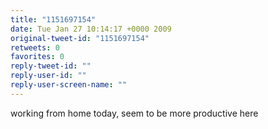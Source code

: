 ```yaml
---
title: "1151697154"
date: Tue Jan 27 10:14:17 +0000 2009
original-tweet-id: "1151697154"
retweets: 0
favorites: 0
reply-tweet-id: ""
reply-user-id: ""
reply-user-screen-name: ""
---
```

working from home today, seem to be more productive here
